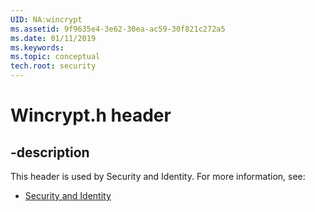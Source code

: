 ```yaml
---
UID: NA:wincrypt
ms.assetid: 9f9635e4-3e62-30ea-ac59-30f821c272a5
ms.date: 01/11/2019
ms.keywords: 
ms.topic: conceptual
tech.root: security
---
```


# Wincrypt.h header


## -description


This header is used by Security and Identity. For more information, see:

- [Security and Identity](../_security/index.md)

